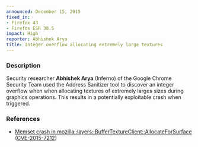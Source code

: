 ```yaml
---
announced: December 15, 2015
fixed_in:
- Firefox 43
- Firefox ESR 38.5
impact: High
reporter: Abhishek Arya
title: Integer overflow allocating extremely large textures
---
```


<h3>Description</h3>

<p>Security researcher <strong>Abhishek Arya</strong> (Inferno) of the Google
Chrome Security Team used the Address Sanitizer tool to discover an integer overflow when
when allocating textures of extremely larges sizes during graphics operations. This
results in a potentially exploitable crash when triggered.
</p>

<h3>References</h3>

<ul>
  <li><a href="https://bugzilla.mozilla.org/show_bug.cgi?id=1222809">
       Memset crash in mozilla::layers::BufferTextureClient::AllocateForSurface</a>
(<a href="http://cve.mitre.org/cgi-bin/cvename.cgi?name=CVE-2015-7212"
class="ex-ref">CVE-2015-7212</a>)</li>
</ul>



